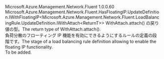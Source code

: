 <Type Name="IWithFloatingIP&lt;ReturnT&gt;" FullName="Microsoft.Azure.Management.Network.Fluent.LoadBalancingRule.UpdateDefinition.IWithFloatingIP&lt;ReturnT&gt;">
  <TypeSignature Language="C#" Value="public interface IWithFloatingIP&lt;ReturnT&gt; : Microsoft.Azure.Management.Network.Fluent.HasFloatingIP.UpdateDefinition.IWithFloatingIP&lt;Microsoft.Azure.Management.Network.Fluent.LoadBalancingRule.UpdateDefinition.IWithAttach&lt;ReturnT&gt;&gt;" />
  <TypeSignature Language="ILAsm" Value=".class public interface auto ansi abstract IWithFloatingIP`1&lt;ReturnT&gt; implements class Microsoft.Azure.Management.Network.Fluent.HasFloatingIP.UpdateDefinition.IWithFloatingIP`1&lt;class Microsoft.Azure.Management.Network.Fluent.LoadBalancingRule.UpdateDefinition.IWithAttach`1&lt;!ReturnT&gt;&gt;" />
  <TypeSignature Language="DocId" Value="T:Microsoft.Azure.Management.Network.Fluent.LoadBalancingRule.UpdateDefinition.IWithFloatingIP`1" />
  <TypeSignature Language="VB.NET" Value="Public Interface IWithFloatingIP(Of ReturnT)&#xA;Implements IWithFloatingIP(Of IWithAttach(Of ReturnT))" />
  <TypeSignature Language="F#" Value="type IWithFloatingIP&lt;'ReturnT&gt; = interface&#xA;    interface IWithFloatingIP&lt;IWithAttach&lt;'ReturnT&gt;&gt;" />
  <AssemblyInfo>
    <AssemblyName>Microsoft.Azure.Management.Network.Fluent</AssemblyName>
    <AssemblyVersion>1.0.0.60</AssemblyVersion>
  </AssemblyInfo>
  <TypeParameters>
    <TypeParameter Name="ParentT" />
  </TypeParameters>
  <Interfaces>
    <Interface>
      <InterfaceName>Microsoft.Azure.Management.Network.Fluent.HasFloatingIP.UpdateDefinition.IWithFloatingIP&lt;Microsoft.Azure.Management.Network.Fluent.LoadBalancingRule.UpdateDefinition.IWithAttach&lt;ReturnT&gt;&gt;</InterfaceName>
    </Interface>
  </Interfaces>
  <Docs>
    <typeparam name="ReturnT"><span data-ttu-id="8a53c-101">WithAttach.attach() の戻り値の型。</span><span class="sxs-lookup"><span data-stu-id="8a53c-101">The return type of  WithAttach.attach().</span></span></typeparam>
    <summary>
            <span data-ttu-id="8a53c-102">負荷分散のフローティング IP 機能を有効にできるようにするルールの定義の段階です。</span><span class="sxs-lookup"><span data-stu-id="8a53c-102">The stage of a load balancing rule definition allowing to enable the floating IP functionality.</span></span>
            </summary>
    <remarks>To be added.</remarks>
  </Docs>
  <Members />
</Type>